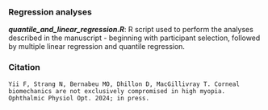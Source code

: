### Regression analyses
***quantile_and_linear_regression.R***: R script used to perform the analyses described in the manuscript - beginning with participant selection, followed by multiple linear regression and quantile regression.

### Citation
```
Yii F, Strang N, Bernabeu MO, Dhillon D, MacGillivray T. Corneal biomechanics are not exclusively compromised in high myopia. Ophthalmic Physiol Opt. 2024; in press.
```
